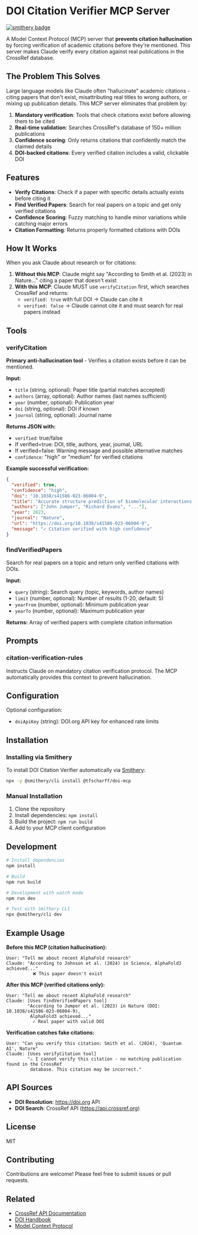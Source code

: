 # DOI Citation Verifier MCP Server

[![smithery badge](https://smithery.ai/badge/@tfscharff/doi-mcp)](https://smithery.ai/server/@tfscharff/doi-mcp)

A Model Context Protocol (MCP) server that **prevents citation hallucination** by forcing verification of academic citations before they're mentioned. This server makes Claude verify every citation against real publications in the CrossRef database.

## The Problem This Solves

Large language models like Claude often "hallucinate" academic citations - citing papers that don't exist, misattributing real titles to wrong authors, or mixing up publication details. This MCP server eliminates that problem by:

1. **Mandatory verification**: Tools that check citations exist before allowing them to be cited
2. **Real-time validation**: Searches CrossRef's database of 150+ million publications
3. **Confidence scoring**: Only returns citations that confidently match the claimed details
4. **DOI-backed citations**: Every verified citation includes a valid, clickable DOI

## Features

- **Verify Citations**: Check if a paper with specific details actually exists before citing it
- **Find Verified Papers**: Search for real papers on a topic and get only verified citations
- **Confidence Scoring**: Fuzzy matching to handle minor variations while catching major errors
- **Citation Formatting**: Returns properly formatted citations with DOIs

## How It Works

When you ask Claude about research or for citations:

1. **Without this MCP**: Claude might say "According to Smith et al. (2023) in Nature..." citing a paper that doesn't exist
2. **With this MCP**: Claude MUST use `verifyCitation` first, which searches CrossRef and returns:
   - `verified: true` with full DOI → Claude can cite it
   - `verified: false` → Claude cannot cite it and must search for real papers instead

## Tools

### verifyCitation
**Primary anti-hallucination tool** - Verifies a citation exists before it can be mentioned.

**Input:**
- `title` (string, optional): Paper title (partial matches accepted)
- `authors` (array, optional): Author names (last names sufficient)
- `year` (number, optional): Publication year
- `doi` (string, optional): DOI if known
- `journal` (string, optional): Journal name

**Returns JSON with:**
- `verified`: true/false
- If verified=true: DOI, title, authors, year, journal, URL
- If verified=false: Warning message and possible alternative matches
- `confidence`: "high" or "medium" for verified citations

**Example successful verification:**
```json
{
  "verified": true,
  "confidence": "high",
  "doi": "10.1038/s41586-023-06004-9",
  "title": "Accurate structure prediction of biomolecular interactions...",
  "authors": ["John Jumper", "Richard Evans", "..."],
  "year": 2023,
  "journal": "Nature",
  "url": "https://doi.org/10.1038/s41586-023-06004-9",
  "message": "✓ Citation verified with high confidence"
}
```

### findVerifiedPapers
Search for real papers on a topic and return only verified citations with DOIs.

**Input:**
- `query` (string): Search query (topic, keywords, author names)
- `limit` (number, optional): Number of results (1-20, default: 5)
- `yearFrom` (number, optional): Minimum publication year
- `yearTo` (number, optional): Maximum publication year

**Returns:** Array of verified papers with complete citation information

## Prompts

### citation-verification-rules
Instructs Claude on mandatory citation verification protocol. The MCP automatically provides this context to prevent hallucination.

## Configuration

Optional configuration:
- `doiApiKey` (string): DOI.org API key for enhanced rate limits

## Installation

### Installing via Smithery

To install DOI Citation Verifier automatically via [Smithery](https://smithery.ai/server/@tfscharff/doi-mcp):

```bash
npx -y @smithery/cli install @tfscharff/doi-mcp
```

### Manual Installation

1. Clone the repository
2. Install dependencies: `npm install`
3. Build the project: `npm run build`
4. Add to your MCP client configuration

## Development

```bash
# Install dependencies
npm install

# Build
npm run build

# Development with watch mode
npm run dev

# Test with Smithery CLI
npx @smithery/cli dev
```

## Example Usage

**Before this MCP (citation hallucination):**
```
User: "Tell me about recent AlphaFold research"
Claude: "According to Johnson et al. (2024) in Science, AlphaFold3 achieved..."
          ❌ This paper doesn't exist
```

**After this MCP (verified citations only):**
```
User: "Tell me about recent AlphaFold research"
Claude: [Uses findVerifiedPapers tool]
        "According to Jumper et al. (2023) in Nature (DOI: 10.1038/s41586-023-06004-9), 
         AlphaFold3 achieved..."
          ✓ Real paper with valid DOI
```

**Verification catches fake citations:**
```
User: "Can you verify this citation: Smith et al. (2024), 'Quantum AI', Nature"
Claude: [Uses verifyCitation tool]
        "⚠ I cannot verify this citation - no matching publication found in the CrossRef 
         database. This citation may be incorrect."
```

## API Sources

- **DOI Resolution**: https://doi.org API
- **DOI Search**: CrossRef API (https://api.crossref.org)

## License

MIT

## Contributing

Contributions are welcome! Please feel free to submit issues or pull requests.

## Related

- [CrossRef API Documentation](https://www.crossref.org/documentation/retrieve-metadata/rest-api/)
- [DOI Handbook](https://www.doi.org/the-identifier/resources/handbook)
- [Model Context Protocol](https://modelcontextprotocol.io)
